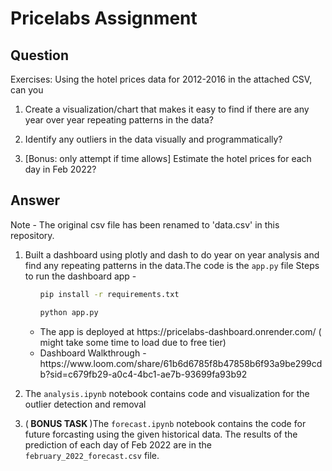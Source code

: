 # Pricelabs Assignment
## Question
Exercises: Using the hotel prices data for 2012-2016 in the attached CSV, can you

1. Create a visualization/chart that makes it easy to find if there are any year over year repeating patterns in the data?

2. Identify any outliers in the data visually and programmatically?

3. [Bonus: only attempt if time allows] Estimate the hotel prices for each day in Feb 2022?

## Answer

Note - The original csv file has been renamed to 'data.csv' in this repository.

1) Built a dashboard using plotly and dash to do year on year analysis and find any repeating patterns in the data.The code is the `app.py` file Steps to run the dashboard app -
    <ul>

    ```bash
    pip install -r requirements.txt
    ```
   

    ```bash
    python app.py
    ```
    </ul>
    <ul>
    <li>The app is deployed at https://pricelabs-dashboard.onrender.com/ ( might take some time to load due to free tier)</li>
    <li>Dashboard Walkthrough - https://www.loom.com/share/61b6d6785f8b47858b6f93a9be299cdb?sid=c679fb29-a0c4-4bc1-ae7b-93699fa93b92</li>
    </ul>

2) The `analysis.ipynb` notebook contains code and visualization for the outlier detection and removal

3) (<b> BONUS TASK </b>)The `forecast.ipynb` notebook contains the code for future forcasting using the given historical data. The results of the prediction of each day of Feb 2022 are in the `february_2022_forecast.csv` file.





